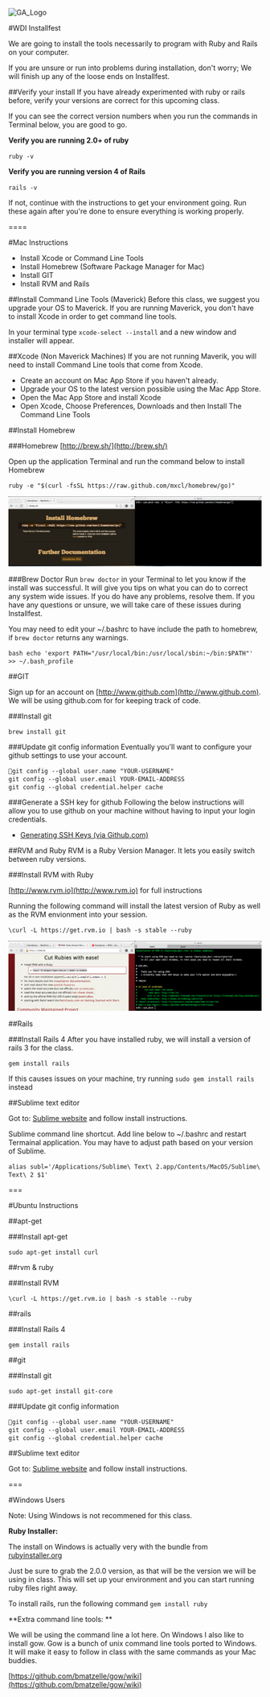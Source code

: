 ![GA_Logo](https://raw.github.com/generalassembly/ga-ruby-on-rails-for-devs/master/images/ga.png)

#WDI Installfest 


We are going to install the tools necessarily to program with Ruby and Rails on your computer.

If you are unsure or run into problems during installation, don't worry; We will finish up any of the loose ends on Installfest.
	

##Verify your install
If you have already experimented with ruby or rails before, verify your versions are correct for this upcoming class.

If you can see the correct version numbers when you run the commands in Terminal below, you are good to go.

**Verify you are running 2.0+ of ruby**

`ruby -v`

**Verify you are running version 4 of Rails**

`rails -v`

If not, continue with the instructions to get your environment going. Run these again after you're done to ensure everything is working properly.

====


#Mac Instructions
* Install Xcode or Command Line Tools
* Install Homebrew (Software Package Manager for Mac)
* Install GIT
* Install RVM and Rails
	

##Install Command Line Tools (Maverick)
Before this class, we suggest you upgrade your OS to Maverick. If you are running Maverick, you don't have to install Xcode in order to get command line tools.

In your terminal type `xcode-select --install` and a new window and installer will appear. 


##Xcode (Non Maverick Machines)
If you are not running Maverik, you will need to install Command Line tools that come from Xcode.


*	Create an account on Mac App Store if you haven't already.
*	Upgrade your OS to the latest version possible using the Mac App Store.
*	Open the Mac App Store and install Xcode
*	Open Xcode, Choose Preferences, Downloads and then Install The Command Line Tools




##Install Homebrew

###Homebrew
[http://brew.sh/](http://brew.sh/)

Open up the application Terminal and run the command below to install Homebrew

```
ruby -e "$(curl -fsSL https://raw.github.com/mxcl/homebrew/go)"
```

![image](./install_brew.png)

###Brew Doctor
Run `brew doctor` in your Terminal to let you know if the install was successful. It will give you tips on what you can do to correct any system wide issues. If you do have any problems, resolve them. If you have any questions or unsure, we will take care of these issues during Installfest.


You may need to edit your ~/.bashrc to have include the path to homebrew, if `brew doctor` returns any warnings.

```
bash echo 'export PATH="/usr/local/bin:/usr/local/sbin:~/bin:$PATH"' >> ~/.bash_profile
```


##GIT

Sign up for an account on [http://www.github.com](http://www.github.com). We will be using github.com for for keeping track of code.


###Install git
```
brew install git
```


###Update git config information
Eventually you'll want to configure your github settings to use your account.

```
git config --global user.name "YOUR-USERNAME"
git config --global user.email YOUR-EMAIL-ADDRESS
git config --global credential.helper cache
```

###Generate a SSH key for github
Following the below instructions will allow you to use github on your machine without having to input your login credentials.

* [Generating SSH Keys (via Github.com)](https://help.github.com/articles/generating-ssh-keys)


##RVM and Ruby
RVM is a Ruby Version Manager. It lets you easily switch between ruby versions.

###Install RVM with Ruby

[http://www.rvm.io](http://www.rvm.io) for full instructions


Running the following command will install the latest version of Ruby as well as the RVM envionment into your session.

```
\curl -L https://get.rvm.io | bash -s stable --ruby
```

![image](./install_rvm.png)


##Rails

###Install Rails 4
After you have installed ruby, we will install a version of rails 3 for the class.

```
gem install rails
```
If this causes issues on your machine, try running `sudo gem install rails` instead


##Sublime text editor

Got to: [Sublime website](http://www.sublimetext.com/) and follow install instructions.

Sublime command line shortcut. Add line below to ~/.bashrc and restart Termainal application. You may have to adjust path based on your version of Sublime.

	alias subl='/Applications/Sublime\ Text\ 2.app/Contents/MacOS/Sublime\ Text\ 2 $1'


===

#Ubuntu Instructions 



##apt-get

###Install apt-get
```
sudo apt-get install curl
```

##rvm & ruby

###Install RVM
```
\curl -L https://get.rvm.io | bash -s stable --ruby
```


##rails

###Install Rails 4
```
gem install rails
```


##git

###Install git
```
sudo apt-get install git-core
```

###Update git config information

```
git config --global user.name "YOUR-USERNAME"
git config --global user.email YOUR-EMAIL-ADDRESS
git config --global credential.helper cache
```

##Sublime text editor

Got to: [Sublime website](http://www.sublimetext.com/) and follow install instructions.

===

#Windows Users

Note: Using Windows is not recommened for this class.

**Ruby Installer:**

The install on Windows is actually very with the bundle from [rubyinstaller.org](http://www.rubyinstaller.org)

Just be sure to grab the 2.0.0 version, as that will be the version we will be using in class. This will set up your environment and you can start running ruby files right away. 

To install rails, run the following command `gem install ruby`


**Extra command line tools: **

We will be using the command line a lot here. On Windows I also like to install gow. Gow is a bunch of unix command line tools ported to Windows. It will make it easy to follow in class with the same commands as your Mac buddies. 

[https://github.com/bmatzelle/gow/wiki](https://github.com/bmatzelle/gow/wiki)
